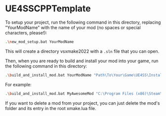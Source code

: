# UE4SSCPPTemplate

To setup your project, run the following command in this directory, replacing "YourModName" with the name of your mod (no spaces or special characters, please!):

```bash
.\new_mod_setup.bat YourModName
```

This will create a directory vsxmake2022 with a `.sln` file that you can open.

Then, when you are ready to build and install your mod into your game, run the following command in this directory:

```bash
.\build_and_install_mod.bat YourModName "Path\To\Your\Game\UE4SS\Install\Directory" Build__Configuration 
```

For example:

```bash
.\build_and_install_mod.bat MyAwesomeMod "C:\Program Files (x86)\Steam\steamapps\common\Deep Rock Galactic\FSD\Binaries\Win64" Game__Shipping__Win64
```

If you want to delete a mod from your project, you can just delete the mod's folder and its entry in the root xmake.lua file.